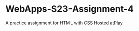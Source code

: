 # WebApps-S23-Assignment-4
A practice assignment for HTML with CSS
Hosted at[Play](https://44-563-Web-Apps-S23/44563-webapps-s23-assignment4-venumadhavik/play.html)
